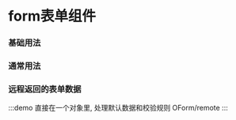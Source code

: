 # form表单组件

### 基础用法

<!-- :::demo
OForm/base
::: -->

### 通常用法

<!-- :::demo
OForm/usually
::: -->

### 远程返回的表单数据

:::demo 直接在一个对象里, 处理默认数据和校验规则
OForm/remote
:::
